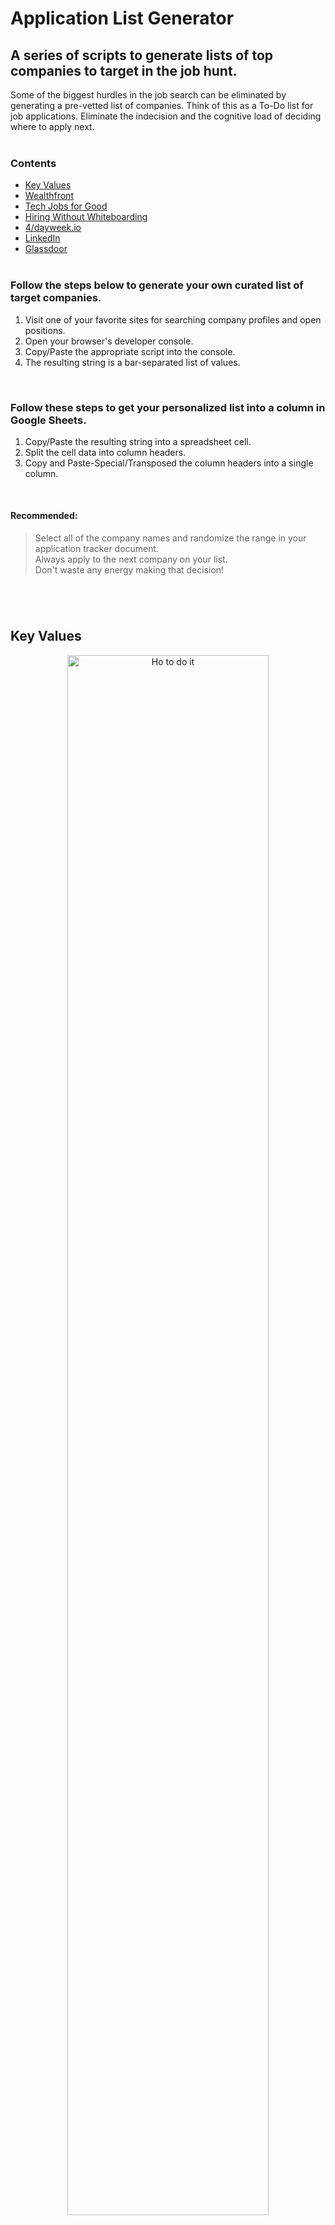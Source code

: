 # Application List Generator

## A series of scripts to generate lists of top companies to target in the job hunt.

Some of the biggest hurdles in the job search can be eliminated by generating a pre-vetted list of companies. Think of this as a To-Do list for job applications. Eliminate the indecision and the cognitive load of deciding where to apply next.
<br><br>

### Contents
- [Key Values](#key-values)
- [Wealthfront](#wealthfront)
- [Tech Jobs for Good](#tech-jobs-for-good)
- [Hiring Without Whiteboarding](#hiring-without-whiteboarding)
- [4/dayweek.io](#4dayweek)
- [LinkedIn](#linkedin)
- [Glassdoor](#glassdoor)
<br><br>

### Follow the steps below to generate your own curated list of target companies.

1. Visit one of your favorite sites for searching company profiles and open positions.
2. Open your browser's developer console.
3. Copy/Paste the appropriate script into the console.
4. The resulting string is a bar-separated list of values.
<br>

### Follow these steps to get your personalized list into a column in Google Sheets.

1. Copy/Paste the resulting string into a spreadsheet cell.
2. Split the cell data into column headers.
3. Copy and Paste-Special/Transposed the column headers into a single column.
<br>

#### Recommended:
> Select all of the company names and randomize the range in your application tracker document.
> <br>
> Always apply to the next company on your list.
> <br>
> Don't waste any energy making that decision!
<br>

## <br>Key Values

<p align="center">
    <img src="https://github.com/relandboyle/application-list-generator/blob/56d99dc732c6a46cd2ba1c89d6e320aad688b388/images/visible-styled.png" alt="Ho to do it" width="80%" />
</p>
<br>

1. Visit [keyvalues.com](https://www.keyvalues.com/).
2. Select all of the values that are important to you in an employer.
3. Open your browser's developer console.
4. Copy/Paste the following code into the console:
```
console.log([...document.querySelectorAll('.thumbnail-link .thumbnail-company')].reduce((csv, company) => csv.concat(company.innerText, '|'), ''));
```
5. Copy/Paste the returned string to your application tracker.
<br>

## <br>Wealthfront

<p align="center">
  <img src="https://blog.wealthfront.com/wp-content/themes/wealthfront-chisel/career-launching-companies/map_2021.png" alt="see more wealthfront" width="50%">
</p>
<br>

1. Visit [Wealthfront's career-launching companies list](https://blog.wealthfront.com/career-launching-companies-list/).
2. Copy/Paste the following code into the console:
```
console.log([... document.getElementsByClassName('company_name')].map(div => div.innerText).join('|'))
```
3. Copy/Paste the returned string to your application tracker.
<br>

## <br>Tech Jobs for Good

<p align="center">
  <img src="https://github.com/relandboyle/application-list-generator/blob/d953accfc972455b5c0f21b28fe6fdc875f27517/images/TJfG.png" alt="see more wealthfront" width="50%">
</p>
<br>

1. Visit [Tech jobs for Good](https://techjobsforgood.com/#q).
2. Copy/Paste the following code into the console:
```
console.log([...document.querySelectorAll('.company_name')].map((name) => name.innerText).join('|'));
```
3. Copy/Paste the returned string to your application tracker.
<br>

## <br>Hiring Without Whiteboarding

<p align="center">
  <img src="https://miro.medium.com/max/700/0*weCcEE0HAegQaBcT" alt="whiteboarding" width="50%">
</p>
<br>

1. Visit [Hiring Without Whiteboarding](https://github.com/poteto/hiring-without-whiteboards).
2. Copy/Paste the following code into the console:
```
console.log([].concat(...[...document.getElementById('readme').querySelectorAll('ul')].slice(3, 12).map(list => [...list.querySelectorAll('a')].map(item => item.innerText))).join('|'));
```
3. Copy/Paste the returned string to your application tracker.
<br>

## <br>4/dayweek

<p align="center">
    <img src="https://github.com/relandboyle/application-list-generator/blob/2aed3578dc631f89ac4855ae87c15fd1d6ce79a2/images/4dayweek.PNG" alt="four day week" width="50%">
</p>
<br>

1. Visit [4/dayweek.io](https://4dayweek.io/companies)
2. Copy/Paste the following code into the console:
```
console.log([...document.querySelectorAll('.company-tile-title')].reduce((output, company) => output.concat(company.innerText.slice(company.innerText.indexOf('\n') + 1), '|'), ''));
```
3. Copy/Paste the returned string to your application tracker.
<br>

## <br>LinkedIn

1. Visit [linkedin.com](https://www.linkedin.com/).
2. Create a free account if you have not done so.
3. In the top nav bar, click on *Jobs*.
4. Scroll to the bottom of this page until it no longer dynamically loads job postings. You know you're there when you see the blue *See more jobs* hyperlink.

<p align="center">
  <img src="https://github.com/relandboyle/application-list-generator/blob/4aa15980c07e66c507caf54b728f0c09db8747c1/images/see-more-linkedin.png" alt="see more linked in" width="50%">
</p>
<br>

5. Open your browser's developer console.
6. Copy/Paste the following code into the console:
```
console.log([...new Set([...document.querySelectorAll('.job-card-container__company-name')]. slice(4).map(nameDiv => nameDiv.innerText)).values()].join('|'));
```
7. Copy/Paste the returned string to your application tracker.
<br>

## <br>Glassdoor
1. Visit this exact URL to browse companies: [glassdoor.com](https://www.glassdoor.com/Explore/browse-companies.htm).
2. Create a free account if you have not done so.
3. Search for *software engineer*. Consider filtering and sorting by location and star rating.
4. On the results page, scroll down until you see the blue *See All Companies >* hyperlink.

<p align="center">
  <img src="https://github.com/relandboyle/application-list-generator/blob/4aa15980c07e66c507caf54b728f0c09db8747c1/images/see-more-glassdoor.png" alt="see more glass door" width="50%">
</p>
<br>

> Note: the results are paginated, with 10 companies per page.
6. For each page, Copy/Paste the following code into the console:
```
console.log([...document.querySelectorAll('h2')].slice(1).reduce((csv, company) => csv.concat(company.innerText, '|'), ''));
```
7. Copy/Paste the returned string to your application tracker.
8. Repeat steps 6 and 7 to pull info from multiple pages of results.
<br>

<br>
<br>
<br>
<br>
<br>
